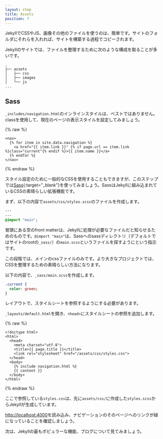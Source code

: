 ```yaml
---
layout: step
title: Assets
position: 7
---
```


JekyllでCSSやJS、画像その他のファイルを使うのは、簡単です。サイトのフォルダにそれらを入れれば、サイトを構築する過程でコピーされます。

<!-- Using CSS, JS, images and other assets is straightforward with Jekyll. Place
them in your site folder and they’ll copy across to the built site. -->

Jekyllのサイトでは、ファイルを整理するために次のような構成を取ることが多いです。

<!-- Jekyll sites often use this structure to keep assets organized: -->

```
.
├── assets
│   ├── css
│   ├── images
│   └── js
...
```

## Sass

`_includes/navigation.html`のインラインスタイルは、ベストではありません。classを使用して、現在のページの表示スタイルを設定してみましょう。

<!-- Inlining the styles used in `_includes/header.html` is not a best practice,
let's style the current page with a class instead. -->

{% raw %}
```liquid
<nav>
  {% for item in site.data.navigation %}
    <a href="{{ item.link }}" {% if page.url == item.link %}class="current"{% endif %}>{{ item.name }}</a>
  {% endfor %}
</nav>
```
{% endraw %}

スタイル設定のために一般的なCSSを使用することもできますが、このステップでは[Sass](https://sass-lang.com/){:target="_blank"}を使ってみましょう。SassはJekyllに組み込まれているCSSの素晴らしい拡張機能です。

<!-- You could use a standard CSS file for styling, we're going to take it a step
further by using [Sass](https://sass-lang.com/). Sass is a fantastic extension
to CSS baked right into Jekyll. -->

まず、以下の内容で`assets/css/styles.scss`のファイルを作成します。

<!-- First create a Sass file at `assets/css/styles.scss` with the following content: -->

```sass
---
---
@import "main";
```

冒頭にある空のfront matterは、Jekyllに処理が必要なファイルだと知らせるためのものです。`@import "main"`は、Sassへのsassディレクトリ（デフォルトではサイトのrootの`_sass/`）の`main.scss`というファイルを探すようにという指示です。

<!-- The empty front matter at the top tells Jekyll it needs to process the file. The
`@import "main"` tells Sass to look for a file called `main.scss` in the sass
directory (`_sass/` by default which is directly under root folder of your website). -->

この段階では、メインのcssファイルのみです。より大きなプロジェクトでは、CSSを整理するための素晴らしい方法になります。

<!-- At this stage you'll just have a main css file. For larger projects, this is a
great way to keep your CSS organized. -->

以下の内容で、`_sass/main.scss`を作成します。

<!-- Create a Sass file at `_sass/main.scss` with the following content: -->

```sass
.current {
  color: green;
}
```

レイアウトで、スタイルシートを参照するようにする必要があります。

<!-- You'll need to reference the stylesheet in your layout. -->

`_layouts/default.html`を開き、`<head>`にスタイルシートの参照を追加します。

<!-- Open `_includes/head.html` and add the stylesheet to the `<head>` -->

{% raw %}
```liquid
<!doctype html>
<html>
  <head>
    <meta charset="utf-8">
    <title>{{ page.title }}</title>
    <link rel="stylesheet" href="/assets/css/styles.css">
  </head>
  <body>
    {% include navigation.html %}
    {{ content }}
  </body>
</html>
```
{% endraw %}

ここで参照している`styles.css`は、先に`assets/css/`に作成した`styles.scss`からJekyllが生成しています。

<!-- The `styles.css` referenced here is generated by Jekyll from the `styles.scss` you created earlier in `assets/css/`. -->

<a href="http://localhost:4000" target="_blank" data-proofer-ignore>http://localhost:4000</a>を読み込み、ナビゲーションのそのページへのリンクが緑になっていることを確認しましょう。

<!-- Load up <a href="http://localhost:4000" target="_blank" data-proofer-ignore>http://localhost:4000</a>
and check the active link in the navigation is green. -->

次は、Jekyllの最もポピュラーな機能、ブログについて見てみましょう。

<!-- Next we're looking at one of Jekyll's most popular features, blogging. -->
